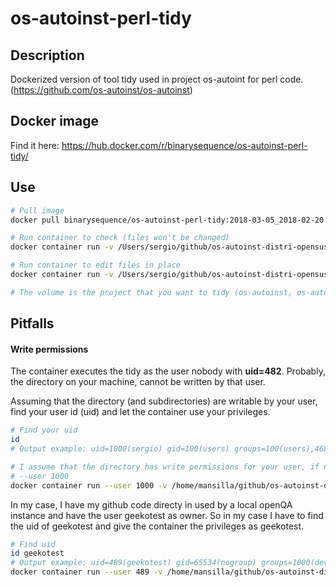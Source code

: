 # os-autoinst-perl-tidy

## Description
Dockerized version of tool tidy used in project os-autoint for perl code. (https://github.com/os-autoinst/os-autoinst)

## Docker image
Find it here: https://hub.docker.com/r/binarysequence/os-autoinst-perl-tidy/

## Use

```bash
# Pull image
docker pull binarysequence/os-autoinst-perl-tidy:2018-03-05_2018-02-20

# Run container to check (files won't be changed)
docker container run -v /Users/sergio/github/os-autoinst-distri-opensuse/:/tmp/mess binarysequence/os-autoinst-perl-tidy:2018-03-05_2018-02-20

# Run container to edit files in place
docker container run -v /Users/sergio/github/os-autoinst-distri-opensuse/:/tmp/mess binarysequence/os-autoinst-perl-tidy:2018-03-05_2018-02-20 --replace

# The volume is the project that you want to tidy (os-autoinst, os-autoinst-distri-opensuse, etc)
```

## Pitfalls

#### Write permissions

The container executes the tidy as the user nobody with **uid=482**.
Probably, the directory on your machine, cannot be written by that user.

Assuming that the directory (and subdirectories) are writable by your user, find your user id (uid) and let the container use your privileges.

```bash
# Find your uid
id
# Output example: uid=1000(sergio) gid=100(users) groups=100(users),468(docker),469(vboxusers),1000(developers)

# I assume that the directory has write permissions for your user, if not, the following will not work
# --user 1000
docker container run --user 1000 -v /home/mansilla/github/os-autoinst-distri-opensuse/:/tmp/mess binarysequence/os-autoinst-perl-tidy:2018-03-05_2018-02-20 --replace
```

In my case, I have my github code directy in used by a local openQA instance and have the user geekotest as owner. So in my case I have to find the uid of geekotest and give the container the privileges as geekotest.

```bash
# Find uid
id geekotest
# Output example: uid=489(geekotest) gid=65534(nogroup) groups=1000(developers),65534(nogroup)
docker container run --user 489 -v /home/mansilla/github/os-autoinst-distri-opensuse/:/tmp/mess binarysequence/os-autoinst-perl-tidy:2018-03-05_2018-02-20 --replace
```
